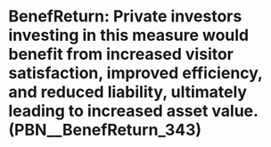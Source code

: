 # BenefReturn: __Private investors investing in this measure would benefit from increased visitor satisfaction, improved efficiency, and reduced liability, ultimately leading to increased asset value.__ (PBN__BenefReturn_343)

